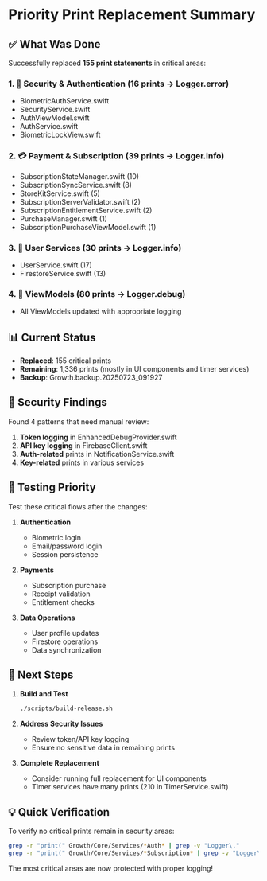 # Priority Print Replacement Summary

## ✅ What Was Done

Successfully replaced **155 print statements** in critical areas:

### 1. 🔐 Security & Authentication (16 prints → Logger.error)
- BiometricAuthService.swift
- SecurityService.swift
- AuthViewModel.swift
- AuthService.swift
- BiometricLockView.swift

### 2. 💳 Payment & Subscription (39 prints → Logger.info)
- SubscriptionStateManager.swift (10)
- SubscriptionSyncService.swift (8)
- StoreKitService.swift (5)
- SubscriptionServerValidator.swift (2)
- SubscriptionEntitlementService.swift (2)
- PurchaseManager.swift (1)
- SubscriptionPurchaseViewModel.swift (1)

### 3. 👤 User Services (30 prints → Logger.info)
- UserService.swift (17)
- FirestoreService.swift (13)

### 4. 🧮 ViewModels (80 prints → Logger.debug)
- All ViewModels updated with appropriate logging

## 📊 Current Status

- **Replaced**: 155 critical prints
- **Remaining**: 1,336 prints (mostly in UI components and timer services)
- **Backup**: Growth.backup.20250723_091927

## 🚨 Security Findings

Found 4 patterns that need manual review:
1. **Token logging** in EnhancedDebugProvider.swift
2. **API key logging** in FirebaseClient.swift
3. **Auth-related** prints in NotificationService.swift
4. **Key-related** prints in various services

## 📱 Testing Priority

Test these critical flows after the changes:
1. **Authentication**
   - Biometric login
   - Email/password login
   - Session persistence

2. **Payments**
   - Subscription purchase
   - Receipt validation
   - Entitlement checks

3. **Data Operations**
   - User profile updates
   - Firestore operations
   - Data synchronization

## 🔧 Next Steps

1. **Build and Test**
   ```bash
   ./scripts/build-release.sh
   ```

2. **Address Security Issues**
   - Review token/API key logging
   - Ensure no sensitive data in remaining prints

3. **Complete Replacement**
   - Consider running full replacement for UI components
   - Timer services have many prints (210 in TimerService.swift)

## 💡 Quick Verification

To verify no critical prints remain in security areas:
```bash
grep -r "print(" Growth/Core/Services/*Auth* | grep -v "Logger\."
grep -r "print(" Growth/Core/Services/*Subscription* | grep -v "Logger\."
```

The most critical areas are now protected with proper logging!
